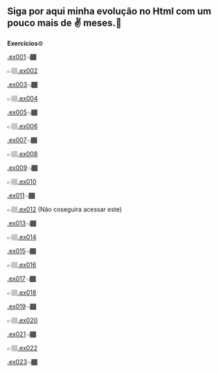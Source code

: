 Siga por aqui minha evolução no Html com um pouco mais de ✌️ meses.🦾
---
**Exercícios**⚙️

   <a href="exercicios/ex001/index.html">.ex001</a>👈🏾

👉🏽<a href="exercicios/ex002/index.html">.ex002</a>

<a href="exercicios/ex003/index.html">.ex003</a>👈🏾

👉🏽<a href="exercicios/ex004///">.ex004</a>

<a href="exercicios/ex005/index.html">.ex005</a>👈🏾

👉🏽<a href="exercicios/ex006/index.html">.ex006</a>

<a href="exercicios/ex007/html4.html">.ex007</a>👈🏾

👉🏽<a href="exercicios/ex008/index.html">.ex008</a>

<a href="exercicios/ex009/index.html/">.ex009</a>👈🏾

👉🏽<a href="exercicios/ex010/index.html">.ex010</a>

<a href="exercicios/ex011/index.html">.ex011</a>👈🏾

👉🏽<a href="exercicios/ex012/index.html">.ex012</a> (Não coseguira acessar este)

<a href="exercicios/ex013/index.html">.ex013</a>👈🏾

👉🏽<a href="exercicios/ex014/index.html">.ex014</a>

<a href="exercicios/ex015/index.html">.ex015</a>👈🏾

👉🏽<a href="exercicios/ex016/cor01.html">.ex016</a>

<a href="exercicios/ex017/fonte02.html">.ex017</a>👈🏾

👉🏽<a href="exercicios/ex018//">.ex018</a>

<a href="exercicios/ex019/seletor01.html">.ex019</a>👈🏾

👉🏽<a href="exercicios/ex020//">.ex020</a>

<a href="exercicios/ex021/caixa02.html">.ex021</a>👈🏾

👉🏽<a href="exercicios/ex022/">.ex022</a>

<a href="">.ex023</a>👈🏾


